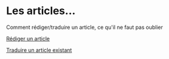 # Les articles...

Comment rédiger/traduire un article, ce qu'il ne faut pas oublier

[Rédiger un article](./new-post)

[Traduire un article existant](./translate-post)
